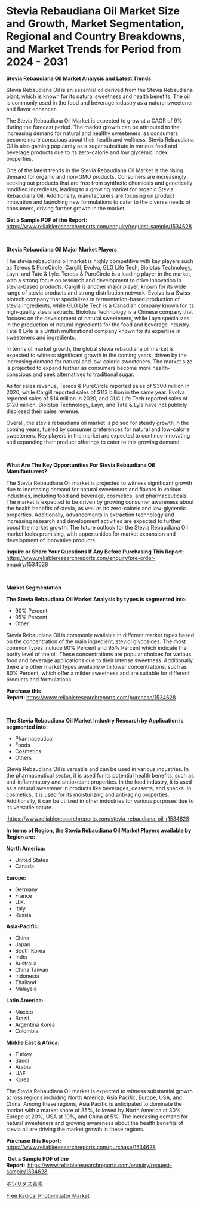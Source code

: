 <p><h1>Stevia Rebaudiana Oil Market Size and Growth, Market Segmentation, Regional and Country Breakdowns, and Market Trends for Period from 2024 -  2031</h1></p><p><strong>Stevia Rebaudiana Oil Market Analysis and Latest Trends</strong></p>
<p><p>Stevia Rebaudiana Oil is an essential oil derived from the Stevia Rebaudiana plant, which is known for its natural sweetness and health benefits. The oil is commonly used in the food and beverage industry as a natural sweetener and flavor enhancer.</p><p>The Stevia Rebaudiana Oil Market is expected to grow at a CAGR of 9% during the forecast period. The market growth can be attributed to the increasing demand for natural and healthy sweeteners, as consumers become more conscious about their health and wellness. Stevia Rebaudiana Oil is also gaining popularity as a sugar substitute in various food and beverage products due to its zero-calorie and low glycemic index properties.</p><p>One of the latest trends in the Stevia Rebaudiana Oil Market is the rising demand for organic and non-GMO products. Consumers are increasingly seeking out products that are free from synthetic chemicals and genetically modified ingredients, leading to a growing market for organic Stevia Rebaudiana Oil. Additionally, manufacturers are focusing on product innovation and launching new formulations to cater to the diverse needs of consumers, driving further growth in the market.</p></p>
<p><strong>Get a Sample PDF of the Report:&nbsp;</strong> <a href="https://www.reliableresearchreports.com/enquiry/request-sample/1534628">https://www.reliableresearchreports.com/enquiry/request-sample/1534628</a></p>
<p>&nbsp;</p>
<p><strong>Stevia Rebaudiana Oil Major Market Players</strong></p>
<p><p>The stevia rebaudiana oil market is highly competitive with key players such as Tereos & PureCircle, Cargill, Evolva, GLG Life Tech, Biolotus Technology, Layn, and Tate & Lyle. Tereos & PureCircle is a leading player in the market, with a strong focus on research and development to drive innovation in stevia-based products. Cargill is another major player, known for its wide range of stevia products and strong distribution network. Evolva is a Swiss biotech company that specializes in fermentation-based production of stevia ingredients, while GLG Life Tech is a Canadian company known for its high-quality stevia extracts. Biolotus Technology is a Chinese company that focuses on the development of natural sweeteners, while Layn specializes in the production of natural ingredients for the food and beverage industry. Tate & Lyle is a British multinational company known for its expertise in sweeteners and ingredients.</p><p>In terms of market growth, the global stevia rebaudiana oil market is expected to witness significant growth in the coming years, driven by the increasing demand for natural and low-calorie sweeteners. The market size is projected to expand further as consumers become more health-conscious and seek alternatives to traditional sugar.</p><p>As for sales revenue, Tereos & PureCircle reported sales of $300 million in 2020, while Cargill reported sales of $113 billion in the same year. Evolva reported sales of $14 million in 2020, and GLG Life Tech reported sales of $120 million. Biolotus Technology, Layn, and Tate & Lyle have not publicly disclosed their sales revenue.</p><p>Overall, the stevia rebaudiana oil market is poised for steady growth in the coming years, fueled by consumer preferences for natural and low-calorie sweeteners. Key players in the market are expected to continue innovating and expanding their product offerings to cater to this growing demand.</p></p>
<p>&nbsp;</p>
<p><strong>What Are The Key Opportunities For Stevia Rebaudiana Oil Manufacturers?</strong></p>
<p><p>The Stevia Rebaudiana Oil market is projected to witness significant growth due to increasing demand for natural sweeteners and flavors in various industries, including food and beverage, cosmetics, and pharmaceuticals. The market is expected to be driven by growing consumer awareness about the health benefits of stevia, as well as its zero-calorie and low-glycemic properties. Additionally, advancements in extraction technology and increasing research and development activities are expected to further boost the market growth. The future outlook for the Stevia Rebaudiana Oil market looks promising, with opportunities for market expansion and development of innovative products.</p></p>
<p><strong>Inquire or Share Your Questions If Any Before Purchasing This Report:</strong> <a href="https://www.reliableresearchreports.com/enquiry/pre-order-enquiry/1534628">https://www.reliableresearchreports.com/enquiry/pre-order-enquiry/1534628</a></p>
<p>&nbsp;</p>
<p><strong>Market Segmentation</strong></p>
<p><strong>The Stevia Rebaudiana Oil Market Analysis by types is segmented into:</strong></p>
<p><ul><li>90% Percent</li><li>95% Percent</li><li>Other</li></ul></p>
<p><p>Stevia Rebaudiana Oil is commonly available in different market types based on the concentration of the main ingredient, steviol glycosides. The most common types include 90% Percent and 95% Percent which indicate the purity level of the oil. These concentrations are popular choices for various food and beverage applications due to their intense sweetness. Additionally, there are other market types available with lower concentrations, such as 80% Percent, which offer a milder sweetness and are suitable for different products and formulations.</p></p>
<p><strong>Purchase this Report:&nbsp;</strong><a href="https://www.reliableresearchreports.com/purchase/1534628">https://www.reliableresearchreports.com/purchase/1534628</a></p>
<p>&nbsp;</p>
<p><strong>The Stevia Rebaudiana Oil Market Industry Research by Application is segmented into:</strong></p>
<p><ul><li>Pharmaceutical</li><li>Foods</li><li>Cosmetics</li><li>Others</li></ul></p>
<p><p>Stevia Rebaudiana Oil is versatile and can be used in various industries. In the pharmaceutical sector, it is used for its potential health benefits, such as anti-inflammatory and antioxidant properties. In the food industry, it is used as a natural sweetener in products like beverages, desserts, and snacks. In cosmetics, it is used for its moisturizing and anti-aging properties. Additionally, it can be utilized in other industries for various purposes due to its versatile nature.</p></p>
<p><a href="https://www.reliableresearchreports.com/stevia-rebaudiana-oil-r1534628">&nbsp;https://www.reliableresearchreports.com/stevia-rebaudiana-oil-r1534628</a></p>
<p><strong>In terms of Region, the Stevia Rebaudiana Oil Market Players available by Region are:</strong></p>
<p>
    <p> <strong> North America: </strong>
        <ul>
            <li>United States</li>
            <li>Canada</li>
        </ul>
        </p> 
    <p> <strong> Europe: </strong>
        <ul>
            <li>Germany</li>
            <li>France</li>
            <li>U.K.</li>
            <li>Italy</li>
            <li>Russia</li>
        </ul>
        </p> 
    <p> <strong> Asia-Pacific: </strong>
        <ul>
            <li>China</li>
            <li>Japan</li>
            <li>South Korea</li>
            <li>India</li>
            <li>Australia</li>
            <li>China Taiwan</li>
            <li>Indonesia</li>
            <li>Thailand</li>
            <li>Malaysia</li>
        </ul>
        </p> 
    <p> <strong> Latin America: </strong>
        <ul>
            <li>Mexico</li>
            <li>Brazil</li>
            <li>Argentina Korea</li>
            <li>Colombia</li>
        </ul>
        </p> 
    <p> <strong> Middle East & Africa: </strong>
        <ul>
            <li>Turkey</li>
            <li>Saudi</li>
            <li>Arabia</li>
            <li>UAE</li>
            <li>Korea</li>
        </ul>
    </p>
    </p>
<p><p>The Stevia Rebaudiana Oil market is expected to witness substantial growth across regions including North America, Asia Pacific, Europe, USA, and China. Among these regions, Asia Pacific is anticipated to dominate the market with a market share of 35%, followed by North America at 30%, Europe at 20%, USA at 10%, and China at 5%. The increasing demand for natural sweeteners and growing awareness about the health benefits of stevia oil are driving the market growth in these regions.</p></p>
<p><strong>Purchase this Report: </strong><a href="https://www.reliableresearchreports.com/purchase/1534628">https://www.reliableresearchreports.com/purchase/1534628</a></p>
<p>&nbsp;<strong>Get a Sample PDF of the Report:&nbsp;&nbsp;</strong><a href="https://www.reliableresearchreports.com/enquiry/request-sample/1534628">https://www.reliableresearchreports.com/enquiry/request-sample/1534628</a></p>
<p><strong></strong></p>
<p><p><a href="https://github.com/Sophiaard2003/Market-Research-Report-List-1/blob/main/614901719564.md">ボツリヌス毒素</a></p><p><a href="https://automatic-knee-4c7.notion.site/Free-Radical-Photoinitiator-Market-Provides-Detailed-Segmentation-of-this-Market-based-on-Type-Appl-038369e3501b495faabc404a8db82817">Free Radical Photoinitiator Market</a></p></p>